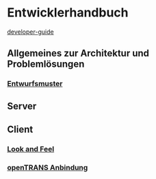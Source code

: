 # Entwicklerhandbuch

[developer-guide](https://mckayerp.gitbook.io/adempiere/v/v3.9.1/developer-guide)

## Allgemeines zur Architektur und Problemlösungen
### [Entwurfsmuster](../dev/patterns.md)
## Server
## Client
### [Look and Feel](../dev/laf.md)
### [openTRANS Anbindung](../dev/4.opentrans.md)
